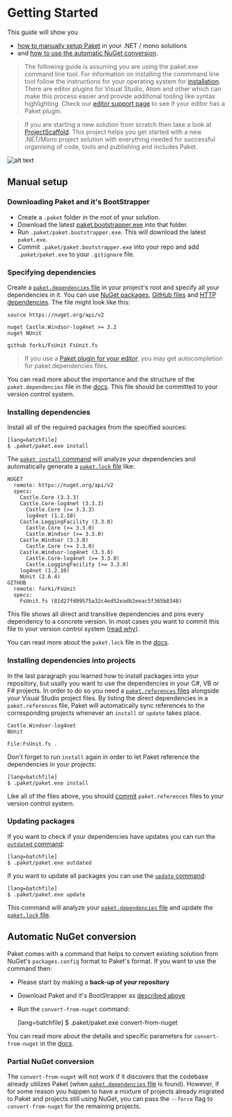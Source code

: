 # Getting Started

This guide will show you

  * [how to manually setup Paket](getting-started.html#Manual-setup) in your .NET / mono solutions
  * and [how to use the automatic NuGet conversion](getting-started.html#Automatic-NuGet-conversion).

<blockquote>The following guide is assuming you are using the paket.exe command line tool. For information on installing the commmand line tool follow the instructions for your operating system for <a href="installation.html">installation</a>.
There are editor plugins for Visual Studio, Atom and other which can make this process easier and provide additional tooling like syntax highlighting.
Check our <a href="editor-support.html">editor support page</a> to see if your editor has a Paket plugin.</blockquote>

<blockquote>If you are starting a new solution from scratch then take a look at <a href="http://fsprojects.github.io/ProjectScaffold/">ProjectScaffold</a>.
This project helps you get started with a new .NET/Mono project solution with everything needed for successful organising of code, tools and publishing and includes Paket.</blockquote>

![alt text](img/paket-overview.png "Paket Overview")

## Manual setup

### Downloading Paket and it's BootStrapper

  * Create a `.paket` folder in the root of your solution.
  * Download the latest [paket.bootstrapper.exe](https://github.com/fsprojects/Paket/releases/latest) into that folder.
  * Run `.paket/paket.bootstrapper.exe`. This will download the latest `paket.exe`.
  * Commit `.paket/paket.bootstrapper.exe` into your repo and add `.paket/paket.exe` to your `.gitignore` file.

### Specifying dependencies

Create a [`paket.dependencies` file](dependencies-file.html) in your project's root and specify all your dependencies in it.
You can use [NuGet packages](nuget-dependencies.html), [GitHub files](github-dependencies.html) and [HTTP dependencies](http-dependencies.html).
The file might look like this:

    source https://nuget.org/api/v2

    nuget Castle.Windsor-log4net >= 3.2
    nuget NUnit

	github forki/FsUnit FsUnit.fs

<blockquote>If you use a <a href="editor-support.html">Paket plugin for your editor</a>, you may get autocompletion for paket.dependencies files.</blockquote>

You can read more about the importance and the structure of the `paket.dependencies` file in the [docs](dependencies-file.html). This file should be committed to your version control system.

### Installing dependencies

Install all of the required packages from the specified sources:

    [lang=batchfile]
    $ .paket/paket.exe install

The [`paket install` command](paket-install.html) will analyze your dependencies and automatically generate a [`paket.lock` file](lock-file.html) like:

	NUGET
	  remote: https://nuget.org/api/v2
	  specs:
		Castle.Core (3.3.3)
		Castle.Core-log4net (3.3.3)
		  Castle.Core (>= 3.3.3)
		  log4net (1.2.10)
		Castle.LoggingFacility (3.3.0)
		  Castle.Core (>= 3.3.0)
		  Castle.Windsor (>= 3.3.0)
		Castle.Windsor (3.3.0)
		  Castle.Core (>= 3.3.0)
		Castle.Windsor-log4net (3.3.0)
		  Castle.Core-log4net (>= 3.3.0)
		  Castle.LoggingFacility (>= 3.3.0)
		log4net (1.2.10)
		NUnit (2.6.4)
	GITHUB
	  remote: forki/FsUnit
	  specs:
		FsUnit.fs (81d27fd09575a32c4ed52eadb2eeac5f365b8348)

This file shows all direct and transitive dependencies and pins every dependency to a concrete version. In most cases you want to commit this file to your version control system ([read why](faq.html#Why-should-I-commit-the-lock-file)).

You can read more about the `paket.lock` file in the [docs](lock-file.html).

### Installing dependencies into projects

In the last paragraph you learned how to install packages into your repository, but usally you want to use the dependencies in your C#, VB or F# projects.
In order to do so you need a [`paket.references` files](references-files.html) alongside your Visual Studio project files.
By listing the direct dependencies in a `paket.references` file, Paket will automatically sync references to the corresponding projects whenever an `install` or `update` takes place.

    Castle.Windsor-log4net
    NUnit

    File:FsUnit.fs .

Don't forget to run `install` again in order to let Paket reference the dependencies in your projects:

    [lang=batchfile]
    $ .paket/paket.exe install


Like all of the files above, you should [commit](faq.html#Why-should-I-commit-the-lock-file) `paket.references` files to your version control system.

### Updating packages

If you want to check if your dependencies have updates you can run the [`outdated` command](paket-outdated.html):

    [lang=batchfile]
    $ .paket/paket.exe outdated

If you want to update all packages you can use the [`update` command](paket-update.html):

    [lang=batchfile]
    $ .paket/paket.exe update

This command will analyze your [`paket.dependencies` file](dependencies-file.html) and update the [`paket.lock` file](lock-file.html).

## Automatic NuGet conversion

Paket comes with a command that helps to convert existing solution from NuGet's `packages.config` format to Paket's format.
If you want to use the command then:

  * Please start by making a **back-up of your repository**
  * Download Paket and it's BootStrapper as [described above](getting-started.html#Downloading-Paket-and-it-s-BootStrapper)
  * Run the `convert-from-nuget` command:


    [lang=batchfile]
    $ .paket/paket.exe convert-from-nuget

You can read more about the details and specific parameters for `convert-from-nuget` in the [docs](paket-convert-from-nuget.html).

### Partial NuGet conversion

The `convert-from-nuget` will not work if it discovers that the codebase already utilizes Paket (when [`paket.dependencies` file](dependencies-file.html) is found).
However, if for some reason you happen to have a mixture of projects already migrated to Paket and projects still using NuGet, you can pass the `--force` flag to `convert-from-nuget` for the remaining projects.
